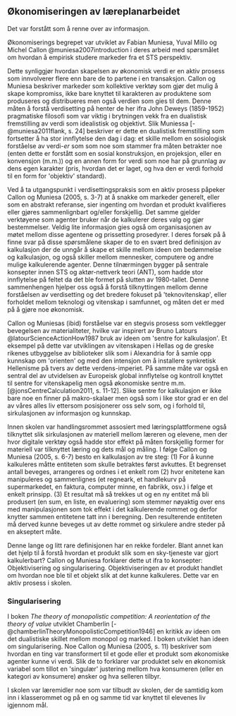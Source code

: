 


## Økonomiseringen av læreplanarbeidet

Det var forstått som å renne over av informasjon.

Økonomiserings begrepet var utviklet av Fabian Muniesa, Yuval Millo og Michel Callon @muniesa2007introduction i deres arbeid med spørsmålet om hvordan å empirisk studere markeder fra et STS perspektiv.

Dette synliggjør hvordan skapelsen av økonomisk verdi er en aktiv prosess som innvolverer flere enn bare de to partene i en transaksjon. Callon og Muniesa beskriver markeder som kollektive verktøy som gjør det mulig å skape kompromiss, ikke bare knyttet til karakteren av produktene som produseres og distribueres men også verdien som gies til dem. Denne måten å forstå verdisetting på henter de her ifra John Deweys (1859-1952) pragmatiske filosofi som var viktig i brytningen vekk fra en dualistisk fremstilling av verdi som idealistisk og objektivt. Slik Muniessa [-@muniesa2011flank, s. 24] beskriver er dette en dualistisk fremstilling som fortsetter å ha stor innflytelse den dag i dag: et skille mellom en sosiologisk forståelse av verdi-*er* som som noe som stammer fra måten betrakter noe (enten dette er forstått som en sosial konstruksjon, en projeksjon, eller en konvensjon (m.m.)) og en annen form for verdi som noe har på grunnlag av dens egen karakter (pris, hvordan det er laget, og hva den er verdi forhold til en form for 'objektiv' standard).

Ved å ta utgangspunkt i verdisettingspraksis som en aktiv prosess påpeker Callon og Muniesa (2005, s. 3-7) at å snakke om markeder generelt, eller som en abstrakt referanse, sier ingenting om hvordan et produkt kvalifieres eller gjøres sammenlignbart og/eller forskjellig. Det samme gjelder verktøyene som agenter bruker når de kalkulerer deres valg og gjør bestemmelser. Veldig lite informasjon gies også om organisasjonen av møtet mellom disse agentene og prissetting prosedyrer. I deres forsøk på å finne svar på disse spørsmålene skaper de to en svært bred definisjon av kalkulasjon der de unngår å skape et skille mellom ideen om bedømmelse og kalkulasjon, og også skiller mellom mennesker, computere og andre mulige kalkulerende agenter. Denne tilnærmingen bygger på sentrale konsepter innen STS og aktør-nettverk teori (ANT), som hadde stor innflytelse på feltet da det ble formet på slutten av 1980-tallet. Denne sammenhengen hjelper oss også å forstå tilknyttingen mellom denne forståelsen av verdisetting og det bredere fokuset på 'teknovitenskap', eller forholdet mellom teknologi og vitenskap i samfunnet, og måten det er med på å gjøre noe økonomisk.

Callon og Muniesas (ibid) forståelse var en stegvis prosess som vektlegger bevegelsen av materialiteter, hvilke var inspirert av Bruno Latours @latourScienceActionHow1987 bruk av ideen om 'sentre for kalkulasjon'. Et eksempel på dette var utviklingen av vitenskapen i Hellas og de greske rikenes utbyggelse av biblioteker slik som i Alexandria for å samle opp kunnskap om 'orienten' og med den intensjon om å installere synkretisk Hellenisme på tvers av dette verdens-imperiet. På samme måte var også en sentral del av utvidelsen av Europeisk global innflytelse og kontroll knyttet til sentre for vitenskapelig men også økonomiske sentre m.m. [@jonsCentreCalculation2011, s. 11-12]. Slike sentre for kalkulasjon er ikke bare noe en finner på makro-skalaer men også som i like stor grad er en del av våres alles liv ettersom posisjonerer oss selv som, og i forhold til, sirkulasjonen av informasjon og kunnskap.

Innen skolen var handlingsrommet assosiert med læringsplattformene også tilknyttet slik sirkulasjonen av materiell mellom læreren og elevene, men der hvor digitale verktøy også hadde stor effekt på måten forskjellig former for materiell var tilknyttet læring og dets mål og måling. I følge Callon og Muniesa (2005, s. 6-7) besto en kalkulasjon av tre steg: (1) For å kunne kalkuleres måtte entiteten som skulle betraktes først avkuttes. Et begrenset antall beveges, arrangeres og ordnes i et enkelt rom (2) hvor enitetene kan manipuleres og sammenlignes (et regneark, et handlekurv på supermarkedet, en faktura, computer minne, en fabrikk, osv.) i følge et enkelt prinsipp. (3) Et resultat må så trekkes ut og en ny entitet må bli produsert (en sum, en liste, en evaluering) som stemmer nøyaktig over ens med manipulasjonen som tok effekt i det kalkulerende rommet og derfor knytter sammen entitetene tatt inn i beregning. Den resulterende entiteten må derved kunne beveges ut av dette rommet og sirkulere andre steder på en akseptert måte.

Denne lange og litt rare definisjonen har en rekke fordeler. Blant annet kan det hjelp til å forstå hvordan et produkt slik som en sky-tjeneste var gjort kalkulerbart? Callon og Muniesa forklarer dette ut ifra to konsepter: Objektivisering og singularisering. Objektiviseringen av et produkt handlet om hvordan noe ble til et objekt slik at det kunne kalkuleres. Dette var en aktiv prosess i skolen.



### Singularisering

I boken *The theory of monopolistic competition: A reorientation of the theory of value* utviklet Chamberlin [-@chamberlinTheoryMonopolisticCompetition1946] en kritikk av ideen om det dualistiske skillet mellom monopol og marked. I boken utviklet han ideen om singularisering. Noe Callon og Muniesa (2005, s. 11) beskriver som hvordan en ting var transformert til et gode eller et produkt som økonomiske agenter kunne vi verdi. Slik de to forklarer var produktet selv en økonomisk variabel som tillot en 'singulær' justering mellom hva konsumeren (eller en kategori av konsumere) ønsker og hva selleren tilbyr.

I skolen var læremidler noe som var tilbudt av skolen, der de samtidig kom inn i klasserommet og på en og samme tid var knyttet til elevenes liv igjennom mål.
